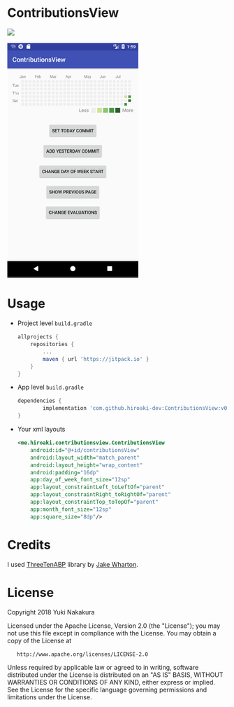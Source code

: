 ContributionsView
=================

[![](https://jitpack.io/v/hiroaki-dev/ContributionsView.svg)](https://jitpack.io/#hiroaki-dev/ContributionsView)


<img src=https://raw.githubusercontent.com/hiroaki-dev/ContributionsView/images/screenshot1.png width="300" />


Usage
=====

* Project level `build.gradle`

	```groovy
	allprojects {
		repositories {
			...
			maven { url 'https://jitpack.io' }
		}
	}
	```

* App level `build.gradle`

	```groovy
	dependencies {
			implementation 'com.github.hiroaki-dev:ContributionsView:v0.1'
	}
	```

* Your xml layouts

	```xml
	<me.hiroaki.contributionsview.ContributionsView
        android:id="@+id/contributionsView"
        android:layout_width="match_parent"
        android:layout_height="wrap_content"
        android:padding="16dp"
        app:day_of_week_font_size="12sp"
        app:layout_constraintLeft_toLeftOf="parent"
        app:layout_constraintRight_toRightOf="parent"
        app:layout_constraintTop_toTopOf="parent"
        app:month_font_size="12sp"
        app:square_size="8dp"/>
	```

Credits
=======
I used [ThreeTenABP](https://github.com/JakeWharton/ThreeTenABP) library by [Jake Wharton](https://github.com/JakeWharton).

License
=======

   Copyright 2018 Yuki Nakakura

   Licensed under the Apache License, Version 2.0 (the "License");
   you may not use this file except in compliance with the License.
   You may obtain a copy of the License at

       http://www.apache.org/licenses/LICENSE-2.0

   Unless required by applicable law or agreed to in writing, software
   distributed under the License is distributed on an "AS IS" BASIS,
   WITHOUT WARRANTIES OR CONDITIONS OF ANY KIND, either express or implied.
   See the License for the specific language governing permissions and
   limitations under the License.
